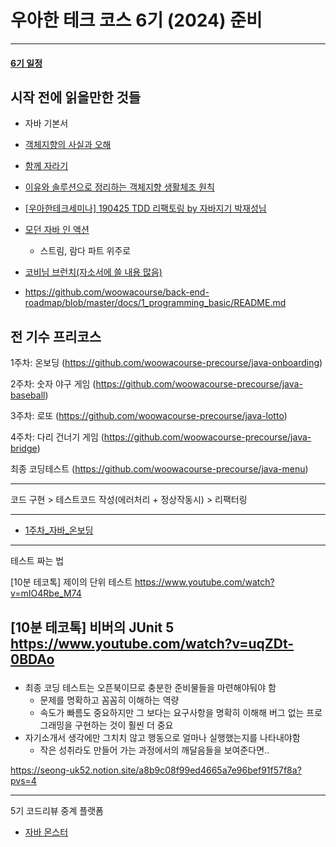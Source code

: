 # 우아한 테크 코스 6기 (2024) 준비

---
#### [6기 일정](일정.md)

## 시작 전에 읽을만한 것들
- 자바 기본서
- [객체지향의 사실과 오해](..%2F..%2FOOP%2F%EA%B0%9D%EC%B2%B4%EC%A7%80%ED%96%A5%EC%9D%98_%EC%82%AC%EC%8B%A4%EA%B3%BC_%EC%98%A4%ED%95%B4%2F%EA%B0%9D%EC%B2%B4%EC%A7%80%ED%96%A5%EC%9D%98_%EC%82%AC%EC%8B%A4%EA%B3%BC_%EC%98%A4%ED%95%B4.md)
- [함께 자라기](..%2F..%2FCS%28ComputerScience%29%2F%EA%B0%9C%EB%B0%9C%EB%B0%A9%EB%B2%95%EB%A1%A0%2F%EC%95%A0%EC%9E%90%EC%9D%BC%2F%ED%95%A8%EA%BB%98_%EC%9E%90%EB%9D%BC%EA%B8%B0%2F%ED%95%A8%EA%BB%98_%EC%9E%90%EB%9D%BC%EA%B8%B0.md)
- [이유와 솔루션으로 정리하는 객체지향 생활체조 원칙](../../OOP/이유와_솔루션으로_정리하는_객체지향_생활체조_원칙.md)
- [[우아한테크세미나] 190425 TDD 리팩토링 by 자바지기 박재성님](우아한테크세미나/TDD리팩토링/우아한테크세미나_TDD_리팩토링.md)

- [모던 자바 인 액션](..%2F..%2FJava%2FModernJavaInAction%2FModernJavaInAction.md)
  - 스트림, 람다 파트 위주로

- [코비님 브런치(자소서에 쓸 내용 많음)](https://brunch.co.kr/@javajigi/14)
- https://github.com/woowacourse/back-end-roadmap/blob/master/docs/1_programming_basic/README.md
## 전 기수 프리코스
 

1주차: 온보딩 (https://github.com/woowacourse-precourse/java-onboarding)

2주차: 숫자 야구 게임 (https://github.com/woowacourse-precourse/java-baseball)

3주차: 로또 (https://github.com/woowacourse-precourse/java-lotto)

4주차: 다리 건너기 게임 (https://github.com/woowacourse-precourse/java-bridge)

최종 코딩테스트 (https://github.com/woowacourse-precourse/java-menu)

---
코드 구현 > 테스트코드 작성(에러처리 + 정상작동시) > 리팩터링

---
- [1주차_자바_온보딩](5%EA%B8%B0_%ED%94%84%EB%A6%AC%EC%BD%94%EC%8A%A4%2F1%EC%A3%BC%EC%B0%A8_%EC%9E%90%EB%B0%94_%EC%98%A8%EB%B3%B4%EB%94%A9.md)


---
테스트 짜는 법

[10분 테코톡] 제이의 단위 테스트
https://www.youtube.com/watch?v=mIO4Rbe_M74

[10분 테코톡] 비버의 JUnit 5
https://www.youtube.com/watch?v=uqZDt-0BDAo
---
### 
- 최종 코딩 테스트는 오픈북이므로 충분한 준비물들을 마련해야둬야 함
  - 문제를 명확하고 꼼꼼히 이해하는 역량
  - 속도가 빠름도 중요하지만 그 보다는 요구사항을 명확히 이해해 버그 없는 프로그래밍을 구현하는 것이 훨씬 더 중요
- 자기소개서 생각에만 그치치 않고 행동으로 얼마나 실행했는지를 나타내야함
  - 작은 성취라도 만들어 가는 과정에서의 깨달음들을 보여준다면..

https://seong-uk52.notion.site/a8b9c08f99ed4665a7e96bef91f57f8a?pvs=4


---
5기 코드리뷰 중계 플랫폼
- [자바 몬스터](%EC%9E%90%EB%B0%94_%EB%AA%AC%EC%8A%A4%ED%84%B0.md)
